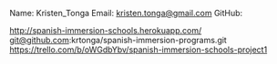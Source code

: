 Name: Kristen_Tonga
Email: kristen.tonga@gmail.com
GitHub:


http://spanish-immersion-schools.herokuapp.com/
git@github.com:krtonga/spanish-immersion-programs.git
https://trello.com/b/oWGdbYbv/spanish-immersion-schools-project1
